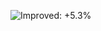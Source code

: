 ![Improved: +5.3%](https://img.shields.io/badge/Improved-%2B5.3%25-157e3b "Metric value = 4,567 (analysis accounts for unequal allocation).&#013;Highly statistically significant (p-value: 1e-6).")
